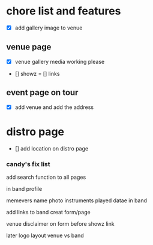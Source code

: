 # chore list and features

- [x] add gallery image to venue

## venue page

- [x] venue gallery media working please
- [] showz
  = [] links

## event page on tour

- [x] add venue and add the address

# distro page

- [] add location on distro page

### candy's fix list

add search function to all pages

in band profile

memevers name photo instruments played datae in band

add links to band creat form/page

venue disclaimer on form before showz link

later logo layout venue vs band
